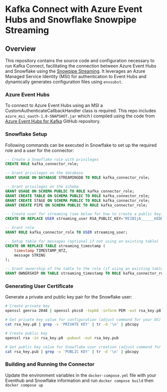 # Kafka Connect with Azure Event Hubs and Snowflake Snowpipe Streaming

## Overview

This repository contains the source code and configuration necessary to run Kafka Connect, facilitating the connection between Azure Event Hubs and Snowflake using the [Snowpipe Streaming](https://docs.snowflake.com/en/user-guide/data-load-snowpipe-streaming-kafka). It leverages an Azure Managed Service Identity (MSI) for authentication to Event Hubs and dynamically generates configuration files using `envsubst`.

### Azure Event Hubs

To connect to Azure Event Hubs using an MSI a CustomAuthenticateCallbackHandler class is required.  This repo includes `azure_msi_oauth-1.0-SNAPSHOT.jar` which I compiled using the code from [Azure Event Hubs for Kafka](https://github.com/Azure/azure-event-hubs-for-kafka) GitHub repository.

### Snowflake Setup

 Following commands can  be executed in Snowflake to set up the required role and a user for the connector:

```sql
-- Create a Snowflake role with privileges
CREATE ROLE kafka_connector_role;

-- Grant privileges on the database
GRANT USAGE ON DATABASE STREAMINGDB TO ROLE kafka_connector_role;

-- Grant privileges on the schema
GRANT USAGE ON SCHEMA PUBLIC TO ROLE kafka_connector_role;
GRANT CREATE TABLE ON SCHEMA PUBLIC TO ROLE kafka_connector_role;
GRANT CREATE STAGE ON SCHEMA PUBLIC TO ROLE kafka_connector_role;
GRANT CREATE PIPE ON SCHEMA PUBLIC TO ROLE kafka_connector_role;

-- Create user for streaming (see below for how to create a public key)
CREATE OR REPLACE USER streaming_user RSA_PUBLIC_KEY='MIIBIjA______HIDDEN______2wIDAQAB' DEFAULT_ROLE=kafka_connector_role;

-- Grant role
GRANT ROLE kafka_connector_role TO USER streaming_user;

-- Setup table for messages (optional if not using an existing table)
CREATE OR REPLACE TABLE streaming_timestamp (
    timestamp TIMESTAMP_NTZ,
    message STRING
);

-- Grant ownership of the table to the role (if using an existing table)
GRANT OWNERSHIP ON TABLE streaming_timestamp TO ROLE kafka_connector_role;
```

### Generating User Certificate

Generate a private and public key pair for the Snowflake user:

```bash
# Create private key
openssl genrsa 2048 | openssl pkcs8 -topk8 -inform PEM -out rsa_key.p8 -nocrypt

# Get private key value for configuration (adjust command for your OS)
cat rsa_key.p8 | grep -v 'PRIVATE KEY' | tr -d '\n' | pbcopy

# Create public key
openssl rsa -in rsa_key.p8 -pubout -out rsa_key.pub

# Get public key value for Snowflake user creation (adjust command for your OS)
cat rsa_key.pub | grep -v 'PUBLIC KEY' | tr -d '\n' | pbcopy
```


### Building and Running the Connector

Update the environment variables in the `docker-compose.yml` file with your Eventhub and Snowflake information and run `docker compose build` then `docker compose up`
